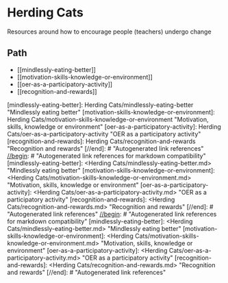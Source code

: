 # Herding Cats

Resources around how to encourage people (teachers) undergo change

## Path

- [[mindlessly-eating-better]]
- [[motivation-skills-knowledge-or-environment]]
- [[oer-as-a-participatory-activity]]
- [[recognition-and-rewards]]

[//begin]: # "Autogenerated link references for markdown compatibility"
[mindlessly-eating-better]: Herding Cats/mindlessly-eating-better "Mindlessly eating better"
[motivation-skills-knowledge-or-environment]: Herding Cats/motivation-skills-knowledge-or-environment "Motivation, skills, knowledge or environment"
[oer-as-a-participatory-activity]: Herding Cats/oer-as-a-participatory-activity "OER as a participatory activity"
[recognition-and-rewards]: Herding Cats/recognition-and-rewards "Recognition and rewards"
[//end]: # "Autogenerated link references"
[//begin]: # "Autogenerated link references for markdown compatibility"
[mindlessly-eating-better]: <Herding Cats/mindlessly-eating-better.md> "Mindlessly eating better"
[motivation-skills-knowledge-or-environment]: <Herding Cats/motivation-skills-knowledge-or-environment.md> "Motivation, skills, knowledge or environment"
[oer-as-a-participatory-activity]: <Herding Cats/oer-as-a-participatory-activity.md> "OER as a participatory activity"
[recognition-and-rewards]: <Herding Cats/recognition-and-rewards.md> "Recognition and rewards"
[//end]: # "Autogenerated link references"
[//begin]: # "Autogenerated link references for markdown compatibility"
[mindlessly-eating-better]: <Herding Cats/mindlessly-eating-better.md> "Mindlessly eating better"
[motivation-skills-knowledge-or-environment]: <Herding Cats/motivation-skills-knowledge-or-environment.md> "Motivation, skills, knowledge or environment"
[oer-as-a-participatory-activity]: <Herding Cats/oer-as-a-participatory-activity.md> "OER as a participatory activity"
[recognition-and-rewards]: <Herding Cats/recognition-and-rewards.md> "Recognition and rewards"
[//end]: # "Autogenerated link references"